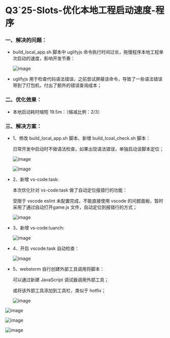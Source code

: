 # Q3`25-Slots-优化本地工程启动速度-程序

### 一、解决的问题：

- build_local_app.sh 脚本中 uglifyjs 命令执行时间过长，拖慢程序本地工程单次启动的速度，影响开发节奏：

  ![image](assets/image-20250708204534-pb8py45.png)

- uglifyjs 用于检查代码语法错误，之前尝试屏蔽该命令，导致了一些语法错误带到了打包机，付出了额外的错误查询成本；

### 二、优化效果：

- 本地启动耗时缩短 19.5m：（缩减比例：2/3）

### 三、解决方案：

- 1、修改 build_local_app.sh 脚本、新增 build_lcoal_check.sh 脚本：

  日常开发中启动时不做语法检查，如果出现语法错误，单独启动该脚本定位；

  ![image](assets/image-20250708205207-h13tw5w.png)

  ![image](assets/image-20250708205248-y0xlgax.png)

- 2、新增 vs-code:task:

  本次优化针对 vs-code:task 做了自动定位报错行的功能：

  受限于 vscode eslint 未配置完成，不能直接使用 vscode 的问题面板，暂时采用了通过自动打开game.js 文件，自动定位到报错行的方式；

  ![image](assets/image-20250708205150-jr6wnoa.png)

- 3、新增 vs-code:luanch:

  ![image](assets/image-20250708205008-ia7dyo1.png)

- 4、开启 vscode:task 自动检查：

  ![image](assets/image-20250708205400-xt1c8ei.png)

- 5、webstorm 自行创建外部工具调用将脚本：

  可以通过新建 JavaScript 调试器调用外部工具；

  或将该外部工具添加到工具栏，类似于 hotfix；

  ![image](assets/image-20250708205751-k9x016b.png)​

![image](assets/image-20250708205809-5cv6oh4.png)​

![image](assets/image-20250708205925-mhnvfzr.png)​

![image](assets/image-20250708210050-7wr10gi.png)​
